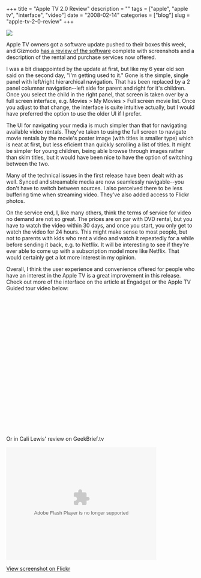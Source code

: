+++
title = "Apple TV 2.0 Review"
description = ""
tags = ["apple", "apple tv", "interface", "video"]
date = "2008-02-14"
categories = ["blog"]
slug = "apple-tv-2-0-review"
+++



<p><img src="http://farm3.static.flickr.com/2086/2264703573_4e633e4413_o.png" class="notebook-image" /></p>
<p>Apple TV owners got a software update pushed to their boxes this week, and Gizmodo <a href="http://gizmodo.com/355843/apple-tv-20-review">has a review of the software</a> complete with screenshots and a description of the rental and purchase services now offered. </p>
<p>I was a bit disappointed by the update at first, but like my 6 year old son said on the second day, "I'm getting used to it." Gone is the simple, single panel with left/right hierarchical navigation. That has been replaced by a 2 panel columnar navigation--left side for parent and right for it's children. Once you select the child in the right panel, that screen is taken over by a full screen interface, e.g. Movies > My Movies > Full screen movie list. Once you adjust to that change, the interface is quite intuitive actually, but I would have preferred the option to use the older UI if I prefer. </p>
<p>The UI for navigating your media is much simpler than that for navigating available video rentals. They've taken to using the full screen to navigate movie rentals by the movie's poster image (with titles is smaller type) which is neat at first, but less eficient than quickly scrolling a list of titles. It might be simpler for young children, being able browse through images rather than skim titles, but it would have been nice to have the option of switching between the two. </p>
<p>Many of the technical issues in the first release have been dealt with as well. Synced and streamable media are now seamlessly navigable--you don't have to switch between sources. I also perceived there to be less buffering time when streaming video. They've also added access to Flickr photos.</p>
<p>On the service end, I, like many others, think the terms of service for video no demand are not so great. The prices are on par with DVD rental, but you have to watch the video within 30 days, and once you start, you only get to watch the video for 24 hours. This might make sense to most people, but not to parents with kids who rent a video and watch it repeatedly for a while before sending it back, e.g. to Netflix. It will be interesting to see if they're ever able to come up with a subscription model more like Netflix. That would certainly get a lot more interest in my opinion.</p>
<p>Overall, I think the user experience and convenience offered for people who have an interest in the Apple TV is a great improvement in this release. Check out more of the interface on the article at Engadget or the Apple TV Guided tour video below:</p>
<div class="video">
<object width="425" height="355"><param name="movie" value="http://www.youtube.com/v/uLT_T0xHzTc&amp;rel=1"></param><param name="wmode" value="transparent"></param><embed src="http://www.youtube.com/v/uLT_T0xHzTc&amp;rel=1" type="application/x-shockwave-flash" wmode="transparent" width="425" height="355"></embed></object></div>
<p>Or in Cali Lewis' review on GeekBrief.tv</p>
<div class="video">
<object classid="clsid:d27cdb6e-ae6d-11cf-96b8-444553540000" codebase="http://fpdownload.macromedia.com/pub/shockwave/cabs/flash/swflash.cab#version=7,0,0,0" align="middle" height="300" width="400"><param name="quality" value="best"><param name="allowScriptAccess" value="always"><param name="wmode" value="opaque"><param name="movie" value="http://podshow.com/mc/videos/flash/player/fleapit.swf?conf=http%3A%2F%2Fpodshow.com%2Fmc%2Fvideos%2Fscripts%2FmplayerXML2.php%3Fguid%3D2b3ce46e061fa2cb06163a926f46e57a"><embed wmode="opaque" classname="video-player-embed" type="application/x-shockwave-flash" src="http://podshow.com/mc/videos/flash/player/fleapit.swf?conf=http%3A%2F%2Fpodshow.com%2Fmc%2Fvideos%2Fscripts%2FmplayerXML2.php%3Fguid%3D2b3ce46e061fa2cb06163a926f46e57a" allowscriptaccess="always" quality="best" flashvars="playerMode=embedded" pluginspage="http://www.macromedia.com/go/getflashplayer" height="300" width="400"></object></div>
<p><span class="small"><a href="http://www.flickr.com/photos/jibbajabba/2264703573/" title="Apple TV 2.0 by jibbajabba, on Flickr">View screenshot on Flickr</a></span></p>
    
  
